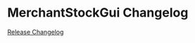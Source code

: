 # MerchantStockGui Changelog

[Release Changelog](https://github.com/spryker/merchant-stock-gui/releases)
